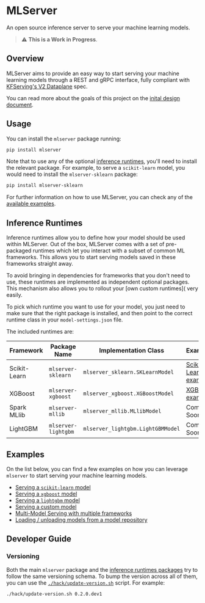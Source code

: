 # MLServer

An open source inference server to serve your machine learning models.

> :warning: **This is a Work in Progress**.

## Overview

MLServer aims to provide an easy way to start serving your machine learning
models through a REST and gRPC interface, fully compliant with [KFServing's V2
Dataplane](https://github.com/kubeflow/kfserving/blob/master/docs/predict-api/v2/required_api.md)
spec.

You can read more about the goals of this project on the [inital design
document](https://docs.google.com/document/d/1C2uf4SaAtwLTlBCciOhvdiKQ2Eay4U72VxAD4bXe7iU/edit?usp=sharing).

## Usage

You can install the `mlserver` package running:

```bash
pip install mlserver
```

Note that to use any of the optional [inference runtimes](#Inference-Runtimes),
you'll need to install the relevant package.
For example, to serve a `scikit-learn` model, you would need to install the
`mlserver-sklearn` package:

```bash
pip install mlserver-sklearn
```

For further information on how to use MLServer, you can check any of the
[available examples](#Examples).

## Inference Runtimes

Inference runtimes allow you to define how your model should be used within
MLServer.
Out of the box, MLServer comes with a set of pre-packaged runtimes which let
you interact with a subset of common ML frameworks.
This allows you to start serving models saved in these frameworks straight
away.

To avoid bringing in dependencies for frameworks that you don't need to use,
these runtimes are implemented as independent optional packages.
This mechanism also allows you to rollout your [own custom runtimes]( very easily.

To pick which runtime you want to use for your model, you just need to make
sure that the right package is installed, and then point to the correct runtime
class in your `model-settings.json` file.

The included runtimes are:

| Framework    | Package Name       | Implementation Class            | Example                                              | Source Code                                |
| ------------ | ------------------ | ------------------------------- | ---------------------------------------------------- | ------------------------------------------ |
| Scikit-Learn | `mlserver-sklearn` | `mlserver_sklearn.SKLearnModel` | [Scikit-Learn example](./examples/sklearn/README.md) | [`./runtimes/sklearn`](./runtimes/sklearn) |
| XGBoost      | `mlserver-xgboost` | `mlserver_xgboost.XGBoostModel` | [XGBoost example](./examples/xgboost/README.md)      | [`./runtimes/xgboost`](./runtimes/xgboost) |
| Spark MLlib  | `mlserver-mllib`   | `mlserver_mllib.MLlibModel`     | Coming Soon                                          | [`./runtimes/mllib`](./runtimes/mllib)     |
| LightGBM | `mlserver-lightgbm`   | `mlserver_lightgbm.LightGBMModel`     | Coming Soon                                          | [`./runtimes/lightgbm`](./runtimes/lightgbm)   |

## Examples

On the list below, you can find a few examples on how you can leverage
`mlserver` to start serving your machine learning models.

- [Serving a `scikit-learn` model](./examples/sklearn/README.md)
- [Serving a `xgboost` model](./examples/xgboost/README.md)
- [Serving a `lightgbm` model](./examples/lightgbm/README.md)
- [Serving a custom model](./examples/custom/README.md)
- [Multi-Model Serving with multiple frameworks](./examples/mms/README.md)
- [Loading / unloading models from a model repository](./examples/model-repository/README.md)

## Developer Guide

### Versioning

Both the main `mlserver` package and the [inference runtimes
packages](./runtimes) try to follow the same versioning schema.
To bump the version across all of them, you can use the
[`./hack/update-version.sh`](./hack/update-version.sh) script.
For example:

```bash
./hack/update-version.sh 0.2.0.dev1
```

